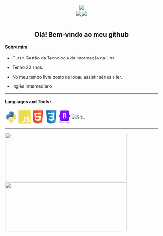 <div id="header" align="center">
  <img src="https://media1.giphy.com/media/jdPMeyv9rn0hZHh8n9/200w.webp?cid=ecf05e47xe49abmg340qm4nnxxigyaj9hz0u420dog8ik5ne&rid=200w.webp&ct=s" width="100"/>

<div id="badges">
  <a href="https://www.linkedin.com/in/elias-lima-r/">
    <img src="https://img.shields.io/badge/-LinkedIn-blue?style=for-the-badge&logo=linkedin&logoColor=white">
  </a>
  <a href="eliaslima.rd@gmail.com">
    <img src="https://img.shields.io/badge/-Gmail-red?style=for-the-badge&logo=gmail&logoColor=white"> 
  </a>
   </div>
  <img src="https://komarev.com/ghpvc/?username=Elias-Lima-code&style=flat-square&color=blue" alt=""/>
</div>
<h2 align = "center"> Olá! Bem-vindo ao meu github </h2>

<h4>Sobre mim</h4>

- Curso Gestão da Tecnologia da informação na Una.

- Tenho 22 anos.

- No meu tempo livre gosto de jogar, assistir séries e ler.

- Inglês Intermediário 

---
<h4>Languages and Tools :</h4>
<div style="display: inline_block">
  <img align="center" alt="Python" height="45" width="40" src="https://github.com/devicons/devicon/blob/master/icons/python/python-original.svg">
  <img align="center" alt="Js" height="45" width="40" src="https://raw.githubusercontent.com/devicons/devicon/master/icons/javascript/javascript-plain.svg">
  <img align="center" alt="HTML" height="45" width="40" src="https://raw.githubusercontent.com/devicons/devicon/master/icons/html5/html5-original.svg">
  <img align="center" alt="CSS" height="45" width="40" src="https://raw.githubusercontent.com/devicons/devicon/master/icons/css3/css3-original.svg">
  <img align="center" alt="Bootstrap" height="45" width="40" src="https://github.com/devicons/devicon/blob/master/icons/bootstrap/bootstrap-original-wordmark.svg">
  <img align="center" alt="SQL" height="45" width="40" background="white" src="https://i.imgur.com/4cmXLf7.png">
</div>

---
<div>
  <a href="https://github.com/Elias-Lima-code">
  <img height="160em" width="400" src="https://github-readme-stats.vercel.app/api?username=Elias-Lima-code&show_icons=true&theme=dark&include_all_commits=true&count_private=true"/>
  <img height="160em" width="400" src="https://github-readme-stats.vercel.app/api/top-langs/?username=Elias-Lima-code&layout=compact&langs_count=7&theme=dark"/>
</div>
